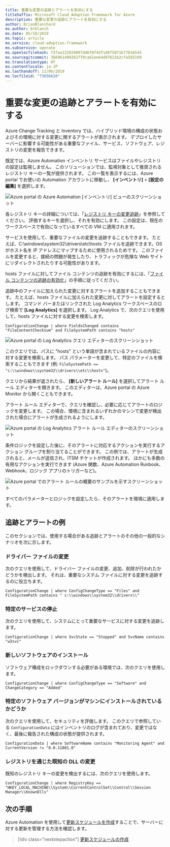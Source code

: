 ```yaml
---
title: 重要な変更の追跡とアラートを有効にする
titleSuffix: Microsoft Cloud Adoption Framework for Azure
description: 重要な変更の追跡とアラートを有効にする
author: BrianBlanchard
ms.author: brblanch
ms.date: 05/10/2019
ms.topic: article
ms.service: cloud-adoption-framework
ms.subservice: operate
ms.openlocfilehash: f3faa122039097dd6f0f4df1d6f5071b77816545
ms.sourcegitcommit: 3669614902627f0ca61ee64d97621b2cfa585199
ms.translationtype: HT
ms.contentlocale: ja-JP
ms.lasthandoff: 11/06/2019
ms.locfileid: "73656620"
---
```

# <a name="enable-tracking-and-alerting-for-critical-changes"></a>重要な変更の追跡とアラートを有効にする

Azure Change Tracking と Inventory では、ハイブリッド環境の構成の状態およびその環境に対する変更に関するアラートが表示されます。 デプロイしたサーバーに影響する可能性がある重要なファイル、サービス、ソフトウェア、レジストリの変更を報告できます。

既定では、Azure Automation インベントリ サービスはファイルやレジストリの設定は監視しません。 このソリューションでは、監視対象として推奨されるレジストリ キーの一覧が提供されます。 この一覧を表示するには、Azure portal でお使いの Automation アカウントに移動し、 **[インベントリ]**  >  **[設定の編集]** を選択します。

![Azure portal の Azure Automation [インベントリ] ビューのスクリーンショット](./media/change-tracking1.png)

各レジストリ キーの詳細については、「[レジストリ キーの変更追跡](https://docs.microsoft.com/azure/automation/automation-change-tracking#registry-key-change-tracking)」を参照してください。 評価するキーを選択し、それを有効にします。 この設定は、現在のワークスペースで有効になっているすべての VM に適用されます。

サービスを使用して、重要なファイルの変更を追跡することもできます。 たとえば、C:\windows\system32\drivers\etc\hosts ファイルを追跡できます。OS がホスト名を IP アドレスにマップするために使用されるためです。 このファイルを変更すると、接続の問題が発生したり、トラフィックが危険な Web サイトにリダイレクトされたりする可能性があります。

hosts ファイルに対してファイル コンテンツの追跡を有効にするには、「[ファイル コンテンツの追跡の有効化](https://docs.microsoft.com/azure/automation/change-tracking-file-contents#enable-file-content-tracking)」の手順に従ってください。

追跡中のファイルに加えられた変更に対するアラートを追加することもできます。 たとえば、hosts ファイルに加えられた変更に対してアラートを設定するとします。 コマンド バーまたはリンクされた Log Analytics ワークスペースのログ検索で **[Log Analytics]** を選択します。 Log Analytics で、次のクエリを使用して、hosts ファイルに対する変更を検索します。

```kusto
ConfigurationChange | where FieldsChanged contains "FileContentChecksum" and FileSystemPath contains "hosts"
```

![Azure portal の Log Analytics クエリ エディターのスクリーンショット](./media/change-tracking2.png)

このクエリでは、パスに "hosts" という単語が含まれているファイルの内容に対する変更を検索します。 パス パラメーターを変更して、特定のファイルを検索することもできます (例: `FileSystemPath ==  "c:\\windows\\system32\\drivers\\etc\\hosts"`)。
  
クエリから結果が返されたら、 **[新しいアラート ルール]** を選択してアラート ルール エディターを開きます。 このエディターは、Azure portal の Azure Monitor から開くこともできます。

アラート ルール エディターで、クエリを確認し、必要に応じてアラートのロジックを変更します。 この場合、環境に含まれるいずれかのマシンで変更が検出された場合にアラートが生成されるようにします。

![Azure portal の Log Analytics アラート ルール エディターのスクリーンショット](./media/change-tracking3.png)

条件ロジックを設定した後に、そのアラートに対応するアクションを実行するアクション グループを割り当てることができます。 この例では、アラートが生成されると、メールが送信され、ITSM チケットが作成されます。 ほかにも多数の有用なアクションを実行できます (Azure 関数、Azure Automation Runbook、Webhook、ロジック アプリのトリガーなど)。

![Azure portal でのアラート ルールの概要のサンプルを示すスクリーンショット](./media/change-tracking4.png)

すべてのパラメーターとロジックを設定したら、そのアラートを環境に適用します。

## <a name="tracking-and-alerting-examples"></a>追跡とアラートの例

このセクションでは、使用する場合がある追跡とアラートのその他の一般的なシナリオを次に示します。

### <a name="driver-file-changed"></a>ドライバー ファイルの変更

次のクエリを使用して、ドライバー ファイルの変更、追加、削除が行われたかどうかを検出します。 それは、重要なシステム ファイルに対する変更を追跡するのに役立ちます。

  ```kusto
  ConfigurationChange | where ConfigChangeType == "Files" and FileSystemPath contains " c:\\windows\\system32\\drivers\\"
  ```

### <a name="specific-service-stopped"></a>特定のサービスの停止

次のクエリを使用して、システムにとって重要なサービスに対する変更を追跡します。

  ```kusto
  ConfigurationChange | where SvcState == "Stopped" and SvcName contains "w3svc"
  ```

### <a name="new-software-installed"></a>新しいソフトウェアのインストール

ソフトウェア構成をロックダウンする必要がある環境では、次のクエリを使用します。

  ```kusto
  ConfigurationChange | where ConfigChangeType == "Software" and ChangeCategory == "Added"
  ```

### <a name="specific-software-version-is-or-isnt-installed-on-a-machine"></a>特定のソフトウェア バージョンがマシンにインストールされているかどうか

次のクエリを使用して、セキュリティを評価します。 このクエリで参照している `ConfigurationData` にはインベントリのログが含まれており、変更ではなく、最後に報告された構成の状態が提供されます。

  ```kusto
  ConfigurationData | where SoftwareName contains "Monitoring Agent" and CurrentVersion != "8.0.11081.0"
  ```

### <a name="known-dll-changed-through-the-registry"></a>レジストリを通じた既知の DLL の変更

既知のレジストリ キーの変更を検出するには、次のクエリを使用します。

  ```kusto
  ConfigurationChange | where RegistryKey == "HKEY_LOCAL_MACHINE\\System\\CurrentControlSet\\Control\\Session Manager\\KnownDlls"
  ```

## <a name="next-steps"></a>次の手順

Azure Automation を使用して[更新スケジュールを作成](./update-schedules.md)することで、サーバーに対する更新を管理する方法を確認します。

> [!div class="nextstepaction"]
> [更新スケジュールの作成](./update-schedules.md)
